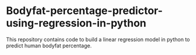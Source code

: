 # Bodyfat-percentage-predictor-using-regression-in-python
This repository contains code to build a linear regression model in python to predict human bodyfat percentage.
